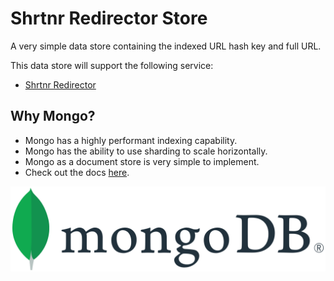 # Shrtnr Redirector Store

A very simple data store containing the indexed URL hash key and full URL.

This data store will support the following service:

- [Shrtnr Redirector](../services/shrtnr-redirector.md)

## Why Mongo?

- Mongo has a highly performant indexing capability.
- Mongo has the ability to use sharding to scale horizontally.
- Mongo as a document store is very simple to implement.
- Check out the docs [here](https://www.mongodb.com/docs/).

![mongodb](../assets/mongodb.png)
